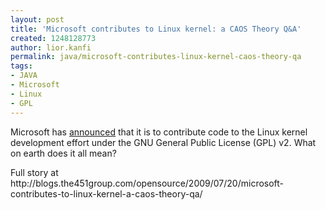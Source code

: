 ```yaml
---
layout: post
title: 'Microsoft contributes to Linux kernel: a CAOS Theory Q&A'
created: 1248128773
author: lior.kanfi
permalink: java/microsoft-contributes-linux-kernel-caos-theory-qa
tags:
- JAVA
- Microsoft
- Linux
- GPL
---
```

<p>Microsoft has <a href="http://www.microsoft.com/presspass/features/2009/Jul09/07-20LinuxQA.mspx" onclick="javascript:urchinTracker ('/outbound/article/www.microsoft.com');" _base_href="http://feedproxy.google.com/~r/451opensource/~3/Rx8DJlSycD0/">announced</a> that it is to contribute code to the Linux kernel development effort under the GNU General Public License (GPL) v2. What on earth does it all mean?</p>
<p>Full story at http://blogs.the451group.com/opensource/2009/07/20/microsoft-contributes-to-linux-kernel-a-caos-theory-qa/</p>
